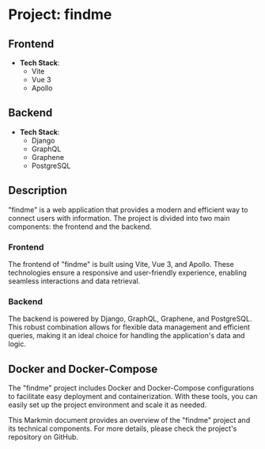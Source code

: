 # Project: findme

## Frontend
- **Tech Stack**:
  - Vite
  - Vue 3
  - Apollo

## Backend
- **Tech Stack**:
  - Django
  - GraphQL
  - Graphene
  - PostgreSQL

## Description
"findme" is a web application that provides a modern and efficient way to connect users with information. The project is divided into two main components: the frontend and the backend.

### Frontend
The frontend of "findme" is built using Vite, Vue 3, and Apollo. These technologies ensure a responsive and user-friendly experience, enabling seamless interactions and data retrieval.

### Backend
The backend is powered by Django, GraphQL, Graphene, and PostgreSQL. This robust combination allows for flexible data management and efficient queries, making it an ideal choice for handling the application's data and logic.

## Docker and Docker-Compose
The "findme" project includes Docker and Docker-Compose configurations to facilitate easy deployment and containerization. With these tools, you can easily set up the project environment and scale it as needed.

This Markmin document provides an overview of the "findme" project and its technical components. For more details, please check the project's repository on GitHub.
